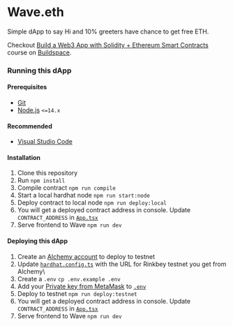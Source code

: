 # Wave.eth

Simple dApp to say Hi and 10% greeters have chance to get free ETH.

Checkout [Build a Web3 App with Solidity + Ethereum Smart Contracts](https://app.buildspace.so/courses/CO02cf0f1c-f996-4f50-9669-cf945ca3fb0b) course on [Buildspace](https://buildspace.so).

### Running this dApp

#### Prerequisites

- [Git](https://git-scm.com)
- [Node.js](https://nodejs.org) `<=14.x`

#### Recommended

- [Visual Studio Code](https://code.visualstudio.com)

#### Installation

1. Clone this repository
2. Run `npm install`
3. Compile contract `npm run compile`
4. Start a local hardhat node `npm run start:node`
5. Deploy contract to local node `npm run deploy:local`
6. You will get a deployed contract address in console. Update `CONTRACT_ADDRESS` in [`App.tsx`](./src/App.tsx)
7. Serve frontend to Wave `npm run dev`

#### Deploying this dApp

1. Create an [Alchemy account](https://www.alchemy.com) to deploy to testnet
2. Update [`hardhat.config.ts`](./hardhat.config.ts) with the URL for Rinkbey testnet you get from Alchemy\
3. Create a `.env` `cp .env.example .env`
4. Add your [Private key from MetaMask](https://metamask.zendesk.com/hc/en-us/articles/360015289632-How-to-Export-an-Account-Private-Key) to [`.env`](./.env)
5. Deploy to testnet `npm run deploy:testnet`
6. You will get a deployed contract address in console. Update `CONTRACT_ADDRESS` in [`App.tsx`](./src/App.tsx)
7. Serve frontend to Wave `npm run dev`
